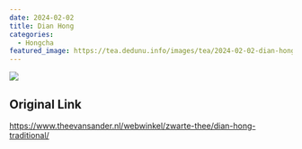 ```yaml
---
date: 2024-02-02
title: Dian Hong
categories:
  - Hongcha
featured_image: https://tea.dedunu.info/images/tea/2024-02-02-dian-hong-1.jpg
---
```


![](https://tea.dedunu.info/images/tea/2024-02-02-dian-hong-2.jpg)

## Original Link

<https://www.theevansander.nl/webwinkel/zwarte-thee/dian-hong-traditional/>